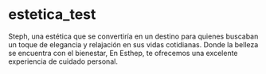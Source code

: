 # estetica_test
 Steph, una estética que se convertiría en un destino para quienes buscaban un toque de elegancia y relajación en sus vidas cotidianas. Donde la belleza se encuentra con el bienestar, En Esthep, te ofrecemos una excelente experiencia de cuidado personal.
